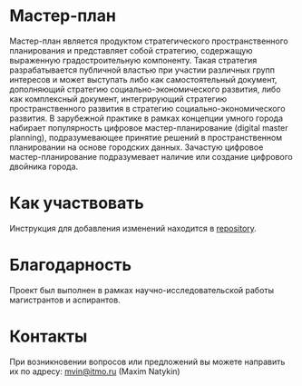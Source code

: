 # Мастер-план
Мастер-план является продуктом стратегического пространственного планирования и представляет собой стратегию, содержащую выраженную градостроительную компоненту. Такая стратегия разрабатывается публичной властью при участии различных групп интересов и может выступать либо как самостоятельный документ, дополняющий стратегию социально-экономического развития, либо как комплексный документ, интегрирующий стратегию пространственного развития в стратегию социально-экономического развития. В зарубежной практике в рамках концепции умного города набирает популярность цифровое мастер-планирование (digital master planning), подразумевающее принятие решений в пространственном планировании на основе городских данных. Зачастую цифровое мастер-планирование подразумевает наличие или создание цифрового двойника города.

Как участвовать
==================

Инструкция для добавления изменений находится в  [repository][1].

[1]: https://github.com/iduprojects/masterplanning/blob/main/CONTRIBUTING.md

Благодарность
==============
Проект был выполнен в рамках научно-исследовательской работы магистрантов и аспирантов.

Контакты
==============
При возникновении вопросов или предложений вы можете направить их по адресу: mvin@itmo.ru (Maxim Natykin)
